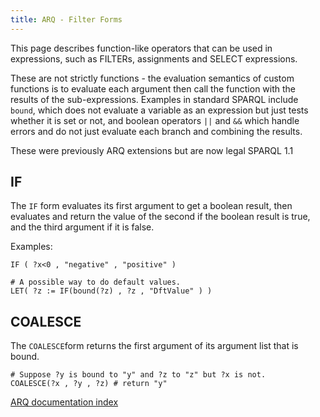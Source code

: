 ```yaml
---
title: ARQ - Filter Forms
---
```


This page describes function-like operators that can be used in
expressions, such as FILTERs, assignments and SELECT expressions.

These are not strictly functions - the evaluation semantics of
custom functions is to evaluate each argument then call the
function with the results of the sub-expressions. Examples in
standard SPARQL include `bound`, which does not evaluate a variable
as an expression but just tests whether it is set or not, and
boolean operators `||` and `&&` which handle errors and do not just
evaluate each branch and combining the results.

These were previously ARQ extensions but are now legal SPARQL 1.1

## IF

The `IF` form evaluates its first argument to get a boolean
result, then evaluates and return the value of the second if the
boolean result is true, and the third argument if it is false.

Examples:

```sparql
IF ( ?x<0 , "negative" , "positive" )

# A possible way to do default values.
LET( ?z := IF(bound(?z) , ?z , "DftValue" ) )
```

## COALESCE

The `COALESCE`form returns the first argument of its argument list
that is bound.

```sparql
# Suppose ?y is bound to "y" and ?z to "z" but ?x is not.
COALESCE(?x , ?y , ?z) # return "y"
```


[ARQ documentation index](index.html)
